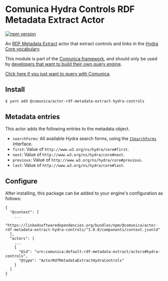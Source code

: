 # Comunica Hydra Controls RDF Metadata Extract Actor

[![npm version](https://badge.fury.io/js/%40comunica%2Factor-rdf-metadata-extract-hydra-controls.svg)](https://www.npmjs.com/package/@comunica/actor-rdf-metadata-extract-hydra-controls)

An [RDF Metadata Extract](https://github.com/comunica/comunica/tree/master/packages/bus-rdf-metadata-extract) actor that
extract controls and links in the [Hydra Core vocabulary](https://www.hydra-cg.com/spec/latest/core/).

This module is part of the [Comunica framework](https://github.com/comunica/comunica),
and should only be used by [developers that want to build their own query engine](https://comunica.dev/docs/modify/).

[Click here if you just want to query with Comunica](https://comunica.dev/docs/query/).

## Install

```bash
$ yarn add @comunica/actor-rdf-metadata-extract-hydra-controls
```

## Metadata entries

This actor adds the following entries to the metadata object.

* `searchForms`: All available Hydra search forms, using the [`ISearchForms`](https://comunica.github.io/comunica/interfaces/_comunica_actor_rdf_metadata_extract_hydra_controls.ISearchForms.html) interface.
* `first`: Value of `http://www.w3.org/ns/hydra/core#first`.
* `next`: Value of `http://www.w3.org/ns/hydra/core#next`.
* `previous`: Value of `http://www.w3.org/ns/hydra/core#previous`.
* `last`: Value of `http://www.w3.org/ns/hydra/core#last`.

## Configure

After installing, this package can be added to your engine's configuration as follows:
```text
{
  "@context": [
    ...
    "https://linkedsoftwaredependencies.org/bundles/npm/@comunica/actor-rdf-metadata-extract-hydra-controls/^3.0.0/components/context.jsonld"  
  ],
  "actors": [
    ...
    {
      "@id": "urn:comunica:default:rdf-metadata-extract/actors#hydra-controls",
      "@type": "ActorRdfMetadataExtractHydraControls"
    }
  ]
}
```
